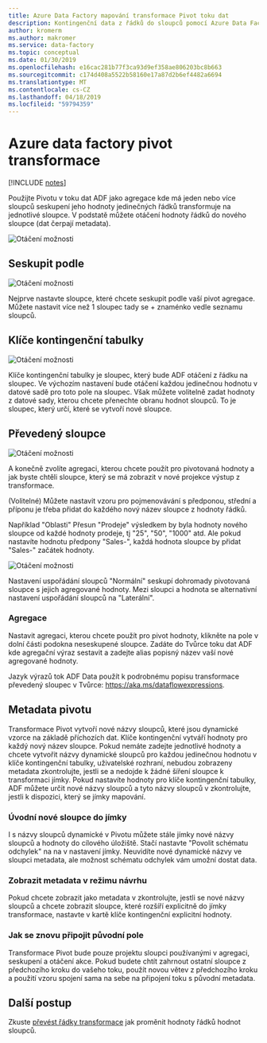 ```yaml
---
title: Azure Data Factory mapování transformace Pivot toku dat
description: Kontingenční data z řádků do sloupců pomocí Azure Data Factory mapování toku Pivot transformace dat
author: kromerm
ms.author: makromer
ms.service: data-factory
ms.topic: conceptual
ms.date: 01/30/2019
ms.openlocfilehash: e16cac281b77f3ca93d9ef358ae806203bc8b663
ms.sourcegitcommit: c174d408a5522b58160e17a87d2b6ef4482a6694
ms.translationtype: MT
ms.contentlocale: cs-CZ
ms.lasthandoff: 04/18/2019
ms.locfileid: "59794359"
---
```

# <a name="azure-data-factory-pivot-transformation"></a>Azure data factory pivot transformace
[!INCLUDE [notes](../../includes/data-factory-data-flow-preview.md)]

Použijte Pivotu v toku dat ADF jako agregace kde má jeden nebo více sloupců seskupení jeho hodnoty jedinečných řádků transformuje na jednotlivé sloupce. V podstatě můžete otáčení hodnoty řádků do nového sloupce (dat čerpají metadata).

![Otáčení možnosti](media/data-flow/pivot1.png "otáčení 1")

## <a name="group-by"></a>Seskupit podle

![Otáčení možnosti](media/data-flow/pivot2.png "otáčení 2")

Nejprve nastavte sloupce, které chcete seskupit podle vaší pivot agregace. Můžete nastavit více než 1 sloupec tady se + znaménko vedle seznamu sloupců.

## <a name="pivot-key"></a>Klíče kontingenční tabulky

![Otáčení možnosti](media/data-flow/pivot3.png "otáčení 3")

Klíče kontingenční tabulky je sloupec, který bude ADF otáčení z řádku na sloupec. Ve výchozím nastavení bude otáčení každou jedinečnou hodnotu v datové sadě pro toto pole na sloupec. Však můžete volitelně zadat hodnoty z datové sady, kterou chcete přenechte obranu hodnot sloupců. To je sloupec, který určí, které se vytvoří nové sloupce.

## <a name="pivoted-columns"></a>Převedený sloupce

![Otáčení možnosti](media/data-flow/pivot4.png "otáčení 4")

A konečně zvolíte agregaci, kterou chcete použít pro pivotovaná hodnoty a jak byste chtěli sloupce, který se má zobrazit v nové projekce výstup z transformace.

(Volitelné) Můžete nastavit vzoru pro pojmenovávání s předponou, střední a příponu je třeba přidat do každého nový název sloupce z hodnoty řádků.

Například "Oblasti" Přesun "Prodeje" výsledkem by byla hodnoty nového sloupce od každé hodnoty prodeje, tj "25", "50", "1000" atd. Ale pokud nastavíte hodnotu předpony "Sales-", každá hodnota sloupce by přidat "Sales-" začátek hodnoty.

![Otáčení možnosti](media/data-flow/pivot5.png "otáčení 5")

Nastavení uspořádání sloupců "Normální" seskupí dohromady pivotovaná sloupce s jejich agregované hodnoty. Mezi sloupci a hodnota se alternativní nastavení uspořádání sloupců na "Laterální".

### <a name="aggregation"></a>Agregace

Nastavit agregaci, kterou chcete použít pro pivot hodnoty, klikněte na pole v dolní části podokna neseskupené sloupce. Zadáte do Tvůrce toku dat ADF kde agregační výraz sestavit a zadejte alias popisný název vaší nové agregované hodnoty.

Jazyk výrazů tok ADF Data použít k podrobnému popisu transformace převedený sloupec v Tvůrce: https://aka.ms/dataflowexpressions.

## <a name="pivot-metadata"></a>Metadata pivotu

Transformace Pivot vytvoří nové názvy sloupců, které jsou dynamické vzorce na základě příchozích dat. Klíče kontingenční vytváří hodnoty pro každý nový název sloupce. Pokud nemáte zadejte jednotlivé hodnoty a chcete vytvořit názvy dynamické sloupců pro každou jedinečnou hodnotu v klíče kontingenční tabulky, uživatelské rozhraní, nebudou zobrazeny metadata zkontrolujte, jestli se a nedojde k žádné šíření sloupce k transformaci jímky. Pokud nastavíte hodnoty pro klíče kontingenční tabulky, ADF můžete určit nové názvy sloupců a tyto názvy sloupců v zkontrolujte, jestli k dispozici, který se jímky mapování.

### <a name="landing-new-columns-in-sink"></a>Úvodní nové sloupce do jímky

I s názvy sloupců dynamické v Pivotu můžete stále jímky nové názvy sloupců a hodnoty do cílového úložiště. Stačí nastavte "Povolit schématu odchylek" na na v nastavení jímky. Neuvidíte nové dynamické názvy ve sloupci metadata, ale možnost schématu odchylek vám umožní dostat data.

### <a name="view-metadata-in-design-mode"></a>Zobrazit metadata v režimu návrhu

Pokud chcete zobrazit jako metadata v zkontrolujte, jestli se nové názvy sloupců a chcete zobrazit sloupce, které rozšíří explicitně do jímky transformace, nastavte v kartě klíče kontingenční explicitní hodnoty.

### <a name="how-to-rejoin-original-fields"></a>Jak se znovu připojit původní pole
Transformace Pivot bude pouze projektu sloupci používanými v agregaci, seskupení a otáčení akce. Pokud budete chtít zahrnout ostatní sloupce z předchozího kroku do vašeho toku, použít novou větev z předchozího kroku a použití vzoru spojení sama na sebe na připojení toku s původní metadata.

## <a name="next-steps"></a>Další postup

Zkuste [převést řádky transformace](data-flow-unpivot.md) jak proměnit hodnoty řádků hodnot sloupců. 
